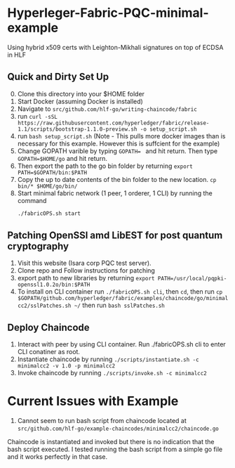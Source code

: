 # Hyperleger-Fabric-PQC-minimal-example
Using hybrid x509 certs  with Leighton-Mikhali signatures on top of ECDSA in HLF


Quick and Dirty Set Up
-----------------------

0. Clone this directory into your $HOME folder
1. Start Docker (assuming Docker is installed)
2. Navigate to ``` src/github.com/hlf-go/writing-chaincode/fabric ```
3. run ``` curl -sSL https://raw.githubusercontent.com/hyperledger/fabric/release-1.1/scripts/bootstrap-1.1.0-preview.sh -o setup_script.sh ```
4. run ``` bash setup_script.sh ``` (Note - This pulls more docker images than is necessary for this example. However this is suffcient for the example)
5. Change GOPATH varible by typing ```GOPATH= ``` and hit return. Then type ```GOPATH=$HOME/go``` and hit return.
6. Then export the path to the go bin folder by returning ```export PATH=$GOPATH/bin:$PATH```
7. Copy the up to date contents of the bin folder to the new location. ```cp bin/* $HOME/go/bin/```
8. Start minimal fabric network (1 peer, 1 orderer, 1 CLI) by running the command 
   ```bash
   ./fabricOPS.sh start
   ```


Patching OpenSSl amd LibEST for post quantum cryptography
---------------------------------------------------------

1. Visit this website (Isara corp PQC test server). 
2. Clone repo and Follow instructions for patching
3. export path to new libraries by returning ```export PATH=/usr/local/pqpki-openssl1.0.2o/bin:$PATH``` 
4. To install on CLI container run  ```./fabricOPS.sh cli```, then ```cd```, 
then run ```cp $GOPATH/github.com/hyperledger/fabric/examples/chaincode/go/minimalcc2/sslPatches.sh ~/```
then run ```bash sslPatches.sh```




Deploy Chaincode
----------------

1. Interact with peer by using CLI container. Run ./fabricOPS.sh cli to enter CLI conatiner as root.
2. Instantiate chaincode by running ```./scripts/instantiate.sh -c minimalcc2 -v 1.0 -p minimalcc2```
3. Invoke chaincode by running ``` ./scripts/invoke.sh -c minimalcc2 ```





Current Issues with Example
===========================
1. Cannot seem to run bash script from chaincode located at ```src/github.com/hlf-go/example-chaincodes/minimalcc2/chaincode.go```

Chaincode is instantiated and invoked but there is no indication that the bash script executed.
I tested running the bash script from a simple go file and it works perfectly in that case.
